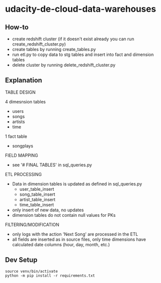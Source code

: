 # udacity-de-cloud-data-warehouses

## How-to
* create redshift cluster (if it doesn't exist already you
can run create_redshift_cluster.py)
* create tables by running create_tables.py
* run etl.py to copy data to stg tables and insert into
fact and dimension tables
* delete cluster by running delete_redshift_cluster.py

## Explanation

TABLE DESIGN

4 dimesnsion tables
* users
* songs
* artists
* time

1 fact table
* songplays

FIELD MAPPING

* see '# FINAL TABLES' in sql_queries.py

ETL PROCESSING

* Data in dimension tables is updated as defined in sql_queries.py
  * user_table_insert
  * song_table_insert
  * artist_table_insert
  * time_table_insert 
* only insert of new data, no updates
* dimension tables do not contain null values for PKs

FILTERING/MODIFICATION

* only logs with the action 'Next Song' are processed in the ETL
* all fields are inserted as in source files, only time dimensions have calculated date columns (hour, day, month, etc.)

## Dev Setup
```
source venv/bin/activate
python -m pip install -r requirements.txt
```
